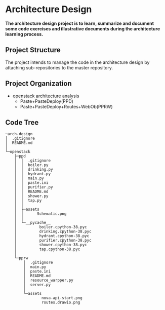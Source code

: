 # Architecture Design
**The architecture design project is to learn, summarize and document some code exercises and illustrative documents during the architecture learning process.**

## Project Structure
The project intends to manage the code in the architecture design by attaching sub-repositories to the master repository.

## Project Organization
- openstack architecture analysis
  - Paste+PasteDeploy(PPD)
  - Paste+PasteDeploy+Routes+WebOb(PPRW)
## Code Tree
```
─arch-design
│  .gitignore
│  README.md
│
└─openstack
    ├─ppd
    │  │  .gitignore
    │  │  boiler.py
    │  │  drinking.py
    │  │  hydrant.py
    │  │  main.py
    │  │  paste.ini
    │  │  purifier.py
    │  │  README.md
    │  │  shower.py
    │  │  tap.py
    │  │
    │  ├─assets
    │  │      Schematic.png
    │  │
    │  └─__pycache__
    │          boiler.cpython-38.pyc
    │          drinking.cpython-38.pyc
    │          hydrant.cpython-38.pyc
    │          purifier.cpython-38.pyc
    │          shower.cpython-38.pyc
    │          tap.cpython-38.pyc
    │
    └─pprw
        │  .gitignore
        │  main.py
        │  paste.ini
        │  README.md
        │  resource_warpper.py
        │  server.py
        │
        └─assets
                nova-api-start.png
                routes.drawio.png
```